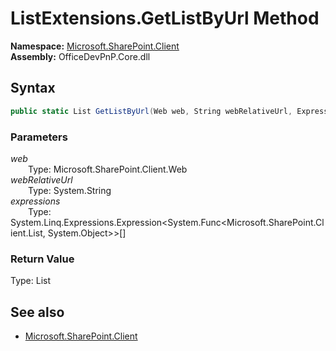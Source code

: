 # ListExtensions.GetListByUrl Method  
  

**Namespace:** [Microsoft.SharePoint.Client](Microsoft.SharePoint.Client.md)  
**Assembly:** OfficeDevPnP.Core.dll  
## Syntax
```C#
public static List GetListByUrl(Web web, String webRelativeUrl, Expression<Func<List, Object>>[] expressions)
```
### Parameters
*web*  
&emsp;&emsp;Type: Microsoft.SharePoint.Client.Web  
*webRelativeUrl*  
&emsp;&emsp;Type: System.String  
*expressions*  
&emsp;&emsp;Type: System.Linq.Expressions.Expression<System.Func<Microsoft.SharePoint.Client.List, System.Object>>[]  
### Return Value
Type: List  

## See also
- [Microsoft.SharePoint.Client](Microsoft.SharePoint.Client.md)
